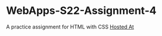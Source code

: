 # WebApps-S22-Assignment-4
A practice assignment for HTML with CSS
[Hosted At](https://44-563-web-apps-s22.github.io/webapps-s22-assignment-4-thrinadh-chows/play.html)